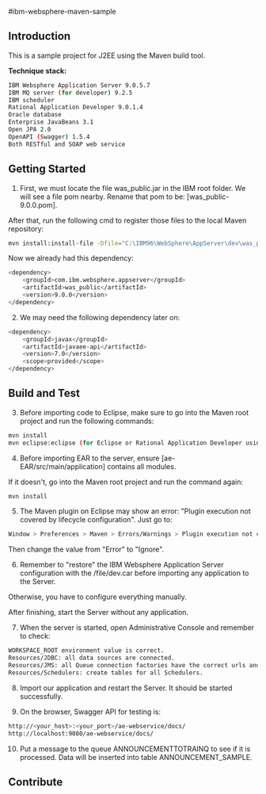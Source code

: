 #ibm-websphere-maven-sample
## Introduction 
This is a sample project for J2EE using the Maven build tool.

**Technique stack:**
```sh
IBM Websphere Application Server 9.0.5.7
IBM MQ server (for developer) 9.2.5
IBM scheduler
Rational Application Developer 9.0.1.4
Oracle database
Enterprise JavaBeans 3.1
Open JPA 2.0
OpenAPI (Swagger) 1.5.4
Both RESTful and SOAP web service
```

## Getting Started
1. First, we must locate the file was_public.jar in the IBM root folder. We will see a file pom nearby. Rename that pom to be: [was_public-9.0.0.pom].

After that, run the following cmd to register those files to the local Maven repository:
```sh
mvn install:install-file -Dfile="C:\IBM96\WebSphere\AppServer\dev\was_public.jar" -DpomFile="C:\IBM96\WebSphere\AppServer\dev\was_public-9.0.0.pom"
```

Now we already had this dependency:
```sh
<dependency>
    <groupId>com.ibm.websphere.appserver</groupId>
    <artifactId>was_public</artifactId>
    <version>9.0.0</version>
</dependency>
```

2. We may need the following dependency later on:
```sh
<dependency>
    <groupId>javax</groupId>
    <artifactId>javaee-api</artifactId>
    <version>7.0</version>
    <scope>provided</scope>
</dependency>
```

## Build and Test
3. Before importing code to Eclipse, make sure to go into the Maven root project and run the following commands:
```sh
mvn install
mvn eclipse:eclipse (for Eclipse or Rational Application Developer using)
```

4. Before importing EAR to the server, ensure [ae-EAR/src/main/application] contains all modules.

If it doesn't, go into the Maven root project and run the command again:
```sh
mvn install
```

5. The Maven plugin on Eclipse may show an error: "Plugin execution not covered by lifecycle configuration". Just go to:
```sh
Window > Preferences > Maven > Errors/Warnings > Plugin execution not covered by lifecycle configuration.
```
Then change the value from "Error" to "Ignore".

6. Remember to "restore" the IBM Websphere Application Server configuration with the /file/dev.car before importing any application to the Server.

Otherwise, you have to configure everything manually.

After finishing, start the Server without any application.

7. When the server is started, open Administrative Console and remember to check:
```sh
WORKSPACE_ROOT environment value is correct.
Resources/JDBC: all data sources are connected.
Resources/JMS: all Queue connection factories have the correct urls and authentication.
Resources/Schedulers: create tables for all Schedulers.
```

8. Import our application and restart the Server. It should be started successfully.

9. On the browser, Swagger API for testing is:
```sh
http://<your_host>:<your_port>/ae-webservice/docs/
http://localhost:9080/ae-webservice/docs/
```

10. Put a message to the queue ANNOUNCEMENTTOTRAINQ to see if it is processed.
Data will be inserted into table ANNOUNCEMENT_SAMPLE.

## Contribute
